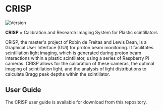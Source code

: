 # CRISP

![Version](https://img.shields.io/badge/version-1.0.0-blue.svg)

**CRISP** = Calibration and Research Imaging System for Plastic scintillators

CRISP, the master's project of Robin de Freitas and Lewis Dean, is a Graphical User Interface (GUI) for proton beam monitoring. It facilitates scintillation light imaging, which is generated during proton beam interactions within a plastic scintillator, using a series of Raspberry Pi cameras. CRISP allows for the calibration of these cameras, the optimal imaging of scintillation light, and the analysis of light distributions to calculate Bragg peak depths within the scintillator.

## User Guide
The CRISP user guide is available for download from this repository.
